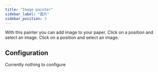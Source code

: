 ```yaml
---
title: "Image painter"
sidebar_label: "圖片"
sidebar_position: 3
---
```


With this painter you can add image to your paper. Click on a position and select an image. Click on a position and select an image.

## Configuration

Currently nothing to configure
